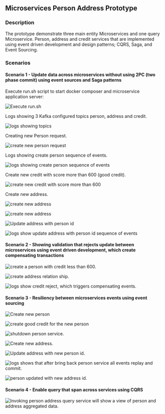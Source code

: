## Microservices Person Address Prototype

### Description

The prototype demonstrate three main entity Microservices and one query Microservice. Person, address and credit services that are implemented using event driven development and design patterns; CQRS, Saga, and Event Sourcing.

### Scenarios

#### Scenario 1 - Update data across microservices without using 2PC (two phase commit) using event sources and Saga patterns

Execute run.sh script to start docker composer and microservice application server:

![Execute run.sh](https://raw.githubusercontent.com/oelprince/experiments/feature/addingqueryservice/screenshots/screenshot1.png "Execute run.sh")

Logs showing 3 Kafka configured topics person, address and credit.

![logs showing topics](https://raw.githubusercontent.com/oelprince/experiments/feature/addingqueryservice/screenshots/screenshot2.png "Logs showing 3 topics person, address, credit.")

Creating new Person request.

![create new person request](https://raw.githubusercontent.com/oelprince/experiments/feature/addingqueryservice/screenshots/screenshot3.png "Creating new Person request.")

Logs showing create person sequence of events.

![logs showing create person sequence of events](https://raw.githubusercontent.com/oelprince/experiments/feature/addingqueryservice/screenshots/screenshot4.png "Logs showing create person sequence of events.")

Create new credit with score more than 600 (good credit).

![create new credit with score more than 600](https://raw.githubusercontent.com/oelprince/experiments/feature/addingqueryservice/screenshots/screenshot5.png "Create new credit with score more than 600.")

Create new address.

![create new address](https://raw.githubusercontent.com/oelprince/experiments/feature/addingqueryservice/screenshots/screenshot6.png "Create new address.")

![create new address](https://raw.githubusercontent.com/oelprince/experiments/feature/addingqueryservice/screenshots/screenshot7.png "Create new address.")

![Update address with person id](https://raw.githubusercontent.com/oelprince/experiments/feature/addingqueryservice/screenshots/screenshot8.png "Update the new address with person id.")

![logs show update address with person id sequence of events](https://raw.githubusercontent.com/oelprince/experiments/feature/addingqueryservice/screenshots/screenshot9.png "Logs show update address with person id sequence of events.")


#### Scenario 2 - Showing validation that rejects update between microservices using event driven development, which create compensating transactions

![create a person with credit less than 600.](https://raw.githubusercontent.com/oelprince/experiments/feature/addingqueryservice/screenshots/screenshot10.png "Create a person with credit less than 600")

![create address relation ship.](https://raw.githubusercontent.com/oelprince/experiments/feature/addingqueryservice/screenshots/screenshot11.png "Create address relation ship.")

![logs show credit reject, which triggers compensating events.](https://raw.githubusercontent.com/oelprince/experiments/feature/addingqueryservice/screenshots/screenshot12.png "Logs show credit reject, which triggers compensating events.")


#### Scenario 3 - Resiliency between microservices events using event sourcing

![Create new person](https://raw.githubusercontent.com/oelprince/experiments/feature/addingqueryservice/screenshots/screenshot13.png "Create new person.")

![create good credit for the new person](https://raw.githubusercontent.com/oelprince/experiments/feature/addingqueryservice/screenshots/screenshot14.png "Create good credit for the new person.")

![shutdown person service.](https://raw.githubusercontent.com/oelprince/experiments/feature/addingqueryservice/screenshots/screenshot15.png "Shutdown person service.")

![Create new address.](https://raw.githubusercontent.com/oelprince/experiments/feature/addingqueryservice/screenshots/screenshot16.png "Create new address.")

![Update address with new person id.](https://raw.githubusercontent.com/oelprince/experiments/feature/addingqueryservice/screenshots/screenshot17.png "Update address with new person id.")

![logs shows that after bring back person service all events replay and commit.](https://raw.githubusercontent.com/oelprince/experiments/feature/addingqueryservice/screenshots/screenshot18.png "logs shows that after bring back person service all events replay and commit.")

![person updated with new address id.](https://raw.githubusercontent.com/oelprince/experiments/feature/addingqueryservice/screenshots/screenshot19.png "person updated with new address id.")


#### Scenario 4 - Enable query that span across services using CQRS

![Invoking person address query service will show a view of person and address aggregated data.](https://raw.githubusercontent.com/oelprince/experiments/feature/addingqueryservice/screenshots/screenshot20.png "Invoking person address query service will show a view of person and address aggregated data")

